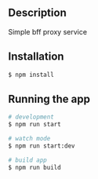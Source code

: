 
## Description

Simple bff proxy service

## Installation

```bash
$ npm install
```

## Running the app

```bash
# development
$ npm run start

# watch mode
$ npm run start:dev

# build app
$ npm run build
```
